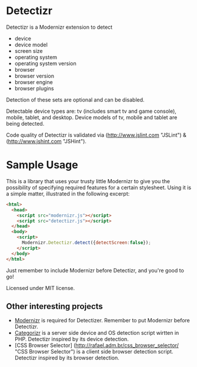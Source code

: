 Detectizr
=========

Detectizr is a Modernizr extension to detect
* device
* device model
* screen size
* operating system
* operating system version
* browser
* browser version
* browser engine
* browser plugins

Detection of these sets are optional and can be disabled.

Detectable device types are: tv (includes smart tv and game console), mobile, tablet, and desktop.
Device models of tv, mobile and tablet are being detected.

Code quality of Detectizr is validated via (http://www.jslint.com "JSLint") & (http://www.jshint.com "JSHint").

Sample Usage
=========

This is a library that uses your trusty little Modernizr to give you the possibility of specifying required features for a certain stylesheet.
Using it is a simple matter, illustrated in the following excerpt:

```html
<html>
  <head>
    <script src="modernizr.js"></script>
    <script src="detectizr.js"></script>
  </head>
  <body>
    <script>
      Modernizr.Detectizr.detect({detectScreen:false});
    </script>
  </body>
</html>
```
Just remember to include Modernizr before Detectizr, and you're good to go!

Licensed under MIT license.

Other interesting projects
--------------------------
* [Modernizr](https://github.com/Modernizr/Modernizr "Modernizr") is required for Detectizer. Remember to put Modernizr before Detectizr.
* [Categorizr](https://github.com/bjankord/Categorizr "Categorizr") is a server side device and OS detection script wirtten in PHP. Detectizr inspired by its device detection.
* [CSS Browser Selector] (http://rafael.adm.br/css_browser_selector/ "CSS Browser Selector") is a client side browser detection script. Detectizr inspired by its browser detection.
